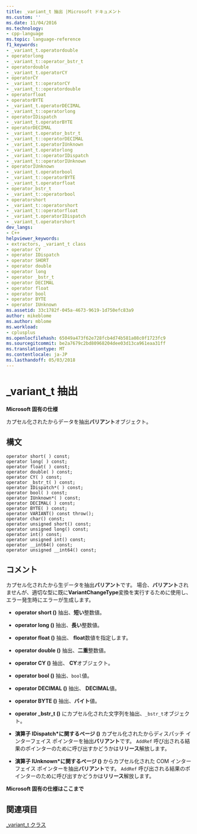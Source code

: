 ```yaml
---
title: _variant_t 抽出 |Microsoft ドキュメント
ms.custom: ''
ms.date: 11/04/2016
ms.technology:
- cpp-language
ms.topic: language-reference
f1_keywords:
- _variant_t.operatordouble
- operatorlong
- _variant_t::operator_bstr_t
- operatordouble
- _variant_t.operatorCY
- operatorCY
- _variant_t::operatorCY
- _variant_t::operatordouble
- operatorfloat
- operatorBYTE
- _variant_t.operatorDECIMAL
- _variant_t::operatorlong
- operatorIDispatch
- _variant_t.operatorBYTE
- operatorDECIMAL
- _variant_t.operator_bstr_t
- _variant_t::operatorDECIMAL
- _variant_t.operatorIUnknown
- _variant_t.operatorlong
- _variant_t::operatorIDispatch
- _variant_t::operatorIUnknown
- operatorIUnknown
- _variant_t.operatorbool
- _variant_t::operatorBYTE
- _variant_t.operatorfloat
- operator_bstr_t
- _variant_t::operatorbool
- operatorshort
- _variant_t::operatorshort
- _variant_t::operatorfloat
- _variant_t.operatorIDispatch
- _variant_t.operatorshort
dev_langs:
- C++
helpviewer_keywords:
- extractors, _variant_t class
- operator CY
- operator IDispatch
- operator SHORT
- operator double
- operator long
- operator _bstr_t
- operator DECIMAL
- operator float
- operator bool
- operator BYTE
- operator IUnknown
ms.assetid: 33c1782f-045a-4673-9619-1d750efc83a9
author: mikeblome
ms.author: mblome
ms.workload:
- cplusplus
ms.openlocfilehash: 65049a473f62e728fcb4d74b581a08c0f1723fc9
ms.sourcegitcommit: be2a7679c2bd80968204dee03d13ca961eaa31ff
ms.translationtype: MT
ms.contentlocale: ja-JP
ms.lasthandoff: 05/03/2018
---
```

# <a name="variantt-extractors"></a>_variant_t 抽出
**Microsoft 固有の仕様**  
  
 カプセル化されたからデータを抽出**バリアント**オブジェクト。  
  
## <a name="syntax"></a>構文  
  
```  
operator short( ) const;   
operator long( ) const;   
operator float( ) const;   
operator double( ) const;   
operator CY( ) const;   
operator _bstr_t( ) const;   
operator IDispatch*( ) const;   
operator bool( ) const;   
operator IUnknown*( ) const;   
operator DECIMAL( ) const;   
operator BYTE( ) const;  
operator VARIANT() const throw();  
operator char() const;  
operator unsigned short() const;  
operator unsigned long() const;  
operator int() const;  
operator unsigned int() const;  
operator __int64() const;  
operator unsigned __int64() const;  
```  
  
## <a name="remarks"></a>コメント  
 カプセル化されたから生データを抽出**バリアント**です。 場合、**バリアント**されませんが、適切な型に既に**VariantChangeType**変換を実行するために使用し、エラー発生時にエラーが生成します。  
  
-   **operator short ()** 抽出、**短い**整数値。  
  
-   **operator long ()** 抽出、**長い**整数値。  
  
-   **operator float ()** 抽出、 **float**数値を指定します。  
  
-   **operator double ()** 抽出、**二重**整数値。  
  
-   **operator CY ()** 抽出、 **CY**オブジェクト。  
  
-   **operator bool ()** 抽出、`bool`値。  
  
-   **operator DECIMAL ()** 抽出、 **DECIMAL**値。  
  
-   **operator BYTE ()** 抽出、**バイト**値。  
  
-   **operator _bstr_t ()** にカプセル化された文字列を抽出、`_bstr_t`オブジェクト。  
  
-   **演算子 IDispatch\*に関するページ ()** カプセル化されたからディスパッチ インターフェイス ポインターを抽出**バリアント**です。 `AddRef` 呼び出される結果のポインターのために呼び出すかどうかは**リリース**解放します。  
  
-   **演算子 IUnknown\*に関するページ ()** からカプセル化された COM インターフェイス ポインターを抽出**バリアント**です。 `AddRef` 呼び出される結果のポインターのために呼び出すかどうかは**リリース**解放します。  
  
 **Microsoft 固有の仕様はここまで**  
  
## <a name="see-also"></a>関連項目  
 [_variant_t クラス](../cpp/variant-t-class.md)
